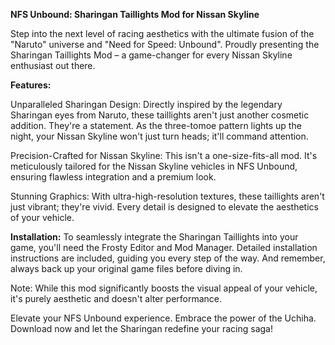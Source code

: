 **NFS Unbound: Sharingan Taillights Mod for Nissan Skyline**

Step into the next level of racing aesthetics with the ultimate fusion of the "Naruto" universe and "Need for Speed: Unbound". Proudly presenting the Sharingan Taillights Mod – a game-changer for every Nissan Skyline enthusiast out there.

**Features:**

Unparalleled Sharingan Design: Directly inspired by the legendary Sharingan eyes from Naruto, these taillights aren't just another cosmetic addition. They're a statement. As the three-tomoe pattern lights up the night, your Nissan Skyline won't just turn heads; it'll command attention.

Precision-Crafted for Nissan Skyline: This isn't a one-size-fits-all mod. It's meticulously tailored for the Nissan Skyline vehicles in NFS Unbound, ensuring flawless integration and a premium look.

Stunning Graphics: With ultra-high-resolution textures, these taillights aren't just vibrant; they're vivid. Every detail is designed to elevate the aesthetics of your vehicle.

**Installation:**
To seamlessly integrate the Sharingan Taillights into your game, you'll need the Frosty Editor and Mod Manager. Detailed installation instructions are included, guiding you every step of the way. And remember, always back up your original game files before diving in.

Note: While this mod significantly boosts the visual appeal of your vehicle, it's purely aesthetic and doesn't alter performance.

Elevate your NFS Unbound experience. Embrace the power of the Uchiha. Download now and let the Sharingan redefine your racing saga!
